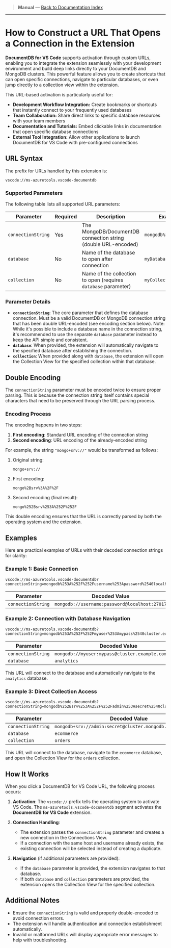 <!-- Manual Section Badge or Breadcrumb -->

> **Manual** &mdash; [Back to Documentation Index](./index.md)

---

# How to Construct a URL That Opens a Connection in the Extension

**DocumentDB for VS Code** supports activation through custom URLs, enabling you to integrate the extension seamlessly with your development environment and build deep links directly to your DocumentDB and MongoDB clusters. This powerful feature allows you to create shortcuts that can open specific connections, navigate to particular databases, or even jump directly to a collection view within the extension.

This URL-based activation is particularly useful for:

- **Development Workflow Integration:** Create bookmarks or shortcuts that instantly connect to your frequently used databases
- **Team Collaboration:** Share direct links to specific database resources with your team members
- **Documentation and Tutorials:** Embed clickable links in documentation that open specific database connections
- **External Tool Integration:** Allow other applications to launch DocumentDB for VS Code with pre-configured connections

## URL Syntax

The prefix for URLs handled by this extension is:

```
vscode://ms-azuretools.vscode-documentdb
```

### Supported Parameters

The following table lists all supported URL parameters:

| Parameter          | Required | Description                                                    | Example Value               |
| ------------------ | -------- | -------------------------------------------------------------- | --------------------------- |
| `connectionString` | Yes      | The MongoDB/DocumentDB connection string (double URL-encoded)  | `mongodb%253A%252F%252F...` |
| `database`         | No       | Name of the database to open after connection                  | `myDatabase`                |
| `collection`       | No       | Name of the collection to open (requires `database` parameter) | `myCollection`              |

### Parameter Details

- **`connectionString`**: The core parameter that defines the database connection. Must be a valid DocumentDB or MongoDB connection string that has been double URL-encoded (see encoding section below). Note: While it's possible to include a database name in the connection string, it's recommended to use the separate `database` parameter instead to keep the API simple and consistent.
- **`database`**: When provided, the extension will automatically navigate to the specified database after establishing the connection.
- **`collection`**: When provided along with `database`, the extension will open the Collection View for the specified collection within that database.

## Double Encoding

The `connectionString` parameter must be encoded twice to ensure proper parsing. This is because the connection string itself contains special characters that need to be preserved through the URL parsing process.

### Encoding Process

The encoding happens in two steps:

1. **First encoding**: Standard URL encoding of the connection string
2. **Second encoding**: URL encoding of the already-encoded string

For example, the string `"mongo+srv://"` would be transformed as follows:

1. Original string:
   ```
   mongo+srv://
   ```
2. First encoding:
   ```
   mongo%2Bsrv%3A%2F%2F
   ```
3. Second encoding (final result):
   ```
   mongo%252Bsrv%253A%252F%252F
   ```

This double encoding ensures that the URL is correctly parsed by both the operating system and the extension.

## Examples

Here are practical examples of URLs with their decoded connection strings for clarity:

### Example 1: Basic Connection

```
vscode://ms-azuretools.vscode-documentdb?connectionString=mongodb%253A%252F%252Fusername%253Apassword%2540localhost%253A27017
```

| Parameter          | Decoded Value                                 |
| ------------------ | --------------------------------------------- |
| `connectionString` | `mongodb://username:password@localhost:27017` |

### Example 2: Connection with Database Navigation

```
vscode://ms-azuretools.vscode-documentdb?connectionString=mongodb%253A%252F%252Fmyuser%253Amypass%2540cluster.example.com%253A27017&database=analytics
```

| Parameter          | Decoded Value                                       |
| ------------------ | --------------------------------------------------- |
| `connectionString` | `mongodb://myuser:mypass@cluster.example.com:27017` |
| `database`         | `analytics`                                         |

This URL will connect to the database and automatically navigate to the `analytics` database.

### Example 3: Direct Collection Access

```
vscode://ms-azuretools.vscode-documentdb?connectionString=mongodb%252Bsrv%253A%252F%252Fadmin%253Asecret%2540cluster.mongodb.net%252Fproduction&database=ecommerce&collection=orders
```

| Parameter          | Decoded Value                                               |
| ------------------ | ----------------------------------------------------------- |
| `connectionString` | `mongodb+srv://admin:secret@cluster.mongodb.net/production` |
| `database`         | `ecommerce`                                                 |
| `collection`       | `orders`                                                    |

This URL will connect to the database, navigate to the `ecommerce` database, and open the Collection View for the `orders` collection.

## How It Works

When you click a DocumentDB for VS Code URL, the following process occurs:

1. **Activation**: The `vscode://` prefix tells the operating system to activate VS Code. The `ms-azuretools.vscode-documentdb` segment activates the **DocumentDB for VS Code** extension.

2. **Connection Handling**:

   - The extension parses the `connectionString` parameter and creates a new connection in the Connections View.
   - If a connection with the same host and username already exists, the existing connection will be selected instead of creating a duplicate.

3. **Navigation** (if additional parameters are provided):
   - If the `database` parameter is provided, the extension navigates to that database.
   - If both `database` and `collection` parameters are provided, the extension opens the Collection View for the specified collection.

## Additional Notes

- Ensure the `connectionString` is valid and properly double-encoded to avoid connection errors.
- The extension will handle authentication and connection establishment automatically.
- Invalid or malformed URLs will display appropriate error messages to help with troubleshooting.
